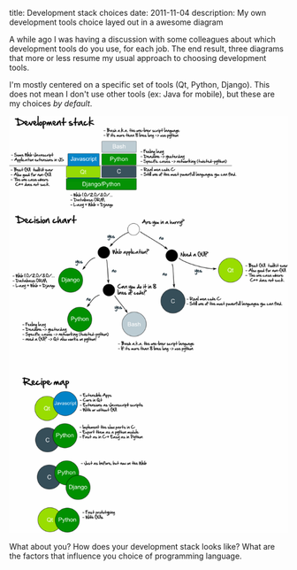 title: Development stack choices
date: 2011-11-04
description: My own development tools choice layed out in a awesome diagram


A while ago I was having a discussion with some colleagues about which development tools do you use, for each job.
The end result, three diagrams that more or less resume my usual approach to choosing development tools.

I'm mostly centered on a specific set of tools (Qt, Python, Django).
This does not mean I don't use other tools (ex: Java for mobile), but these are my choices *by default*.

![](devstack2.png)


What about you?
How does your development stack looks like?
What are the factors that influence you choice of programming language.


